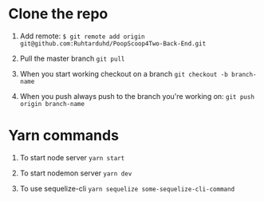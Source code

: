 # Clone the repo

1. Add remote: `$ git remote add origin git@github.com:Ruhtarduhd/PoopScoop4Two-Back-End.git`

2. Pull the master branch `git pull`

3. When you start working checkout on a branch `git checkout -b branch-name`

4. When you push always push to the branch you're working on: `git push origin branch-name`

# Yarn commands

1. To start node server `yarn start`

2. To start nodemon server `yarn dev`

3. To use sequelize-cli `yarn sequelize some-sequelize-cli-command`